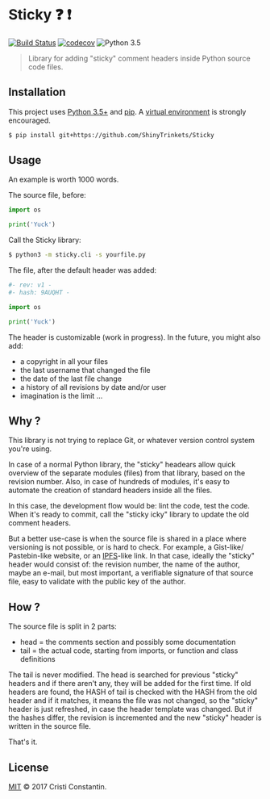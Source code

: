 
# Sticky :question: :exclamation:
[![Build Status](https://travis-ci.org/ShinyTrinkets/Sticky.svg?branch=master)](https://travis-ci.org/ShinyTrinkets/Sticky) [![codecov](https://codecov.io/gh/ShinyTrinkets/Sticky/branch/master/graph/badge.svg)](https://codecov.io/gh/ShinyTrinkets/Sticky) ![Python 3.5](https://img.shields.io/badge/python-3.5-blue.svg)

> Library for adding "sticky" comment headers inside Python source code files.


## Installation

This project uses [Python 3.5+](https://www.python.org/) and [pip](https://pip.pypa.io/). A [virtual environment](https://virtualenv.pypa.io/) is strongly encouraged.

```sh
$ pip install git+https://github.com/ShinyTrinkets/Sticky
```


## Usage

An example is worth 1000 words.

The source file, before:

```python
import os

print('Yuck')
```

Call the Sticky library:

```sh
$ python3 -m sticky.cli -s yourfile.py
```

The file, after the default header was added:

```python
#- rev: v1 -
#- hash: 9AUQHT -

import os

print('Yuck')
```

The header is customizable (work in progress). In the future, you might also add:

* a copyright in all your files
* the last username that changed the file
* the date of the last file change
* a history of all revisions by date and/or user
* imagination is the limit ...


## Why ?

This library is not trying to replace Git, or whatever version control system you're using.

In case of a normal Python library, the "sticky" headears allow quick overview of the separate modules (files) from that library, based on the revision number.
Also, in case of hundreds of modules, it's easy to automate the creation of standard headers inside all the files.

In this case, the development flow would be: lint the code, test the code. When it's ready to commit, call the "sticky icky" library to update the old comment headers.

But a better use-case is when the source file is shared in a place where versioning is not possible, or is hard to check. For example, a Gist-like/ Pastebin-like website, or an [IPFS](https://ipfs.io/)-like link. In that case, ideally the "sticky" header would consist of: the revision number, the name of the author, maybe an e-mail, but most important, a verifiable signature of that source file, easy to validate with the public key of the author.


## How ?

The source file is split in 2 parts:

* head = the comments section and possibly some documentation
* tail = the actual code, starting from imports, or function and class definitions

The tail is never modified.
The head is searched for previous "sticky" headers and if there aren't any, they will be added for the first time.
If old headers are found, the HASH of tail is checked with the HASH from the old header and if it matches, it means the file was not changed, so the "sticky" header is just refreshed, in case the header template was changed.
But if the hashes differ, the revision is incremented and the new "sticky" header is written in the source file.

That's it.


## License

[MIT](LICENSE) © 2017 Cristi Constantin.
